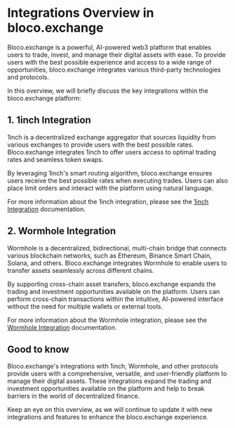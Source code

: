 # Integrations Overview in bloco.exchange

Bloco.exchange is a powerful, AI-powered web3 platform that enables users to trade, invest, and manage their digital assets with ease. To provide users with the best possible experience and access to a wide range of opportunities, bloco.exchange integrates various third-party technologies and protocols.

In this overview, we will briefly discuss the key integrations within the bloco.exchange platform:

## 1. 1inch Integration

1inch is a decentralized exchange aggregator that sources liquidity from various exchanges to provide users with the best possible rates. Bloco.exchange integrates 1inch to offer users access to optimal trading rates and seamless token swaps.

By leveraging 1inch's smart routing algorithm, bloco.exchange ensures users receive the best possible rates when executing trades. Users can also place limit orders and interact with the platform using natural language.

For more information about the 1inch integration, please see the [1inch Integration](1inch_integration.md) documentation.

## 2. Wormhole Integration

Wormhole is a decentralized, bidirectional, multi-chain bridge that connects various blockchain networks, such as Ethereum, Binance Smart Chain, Solana, and others. Bloco.exchange integrates Wormhole to enable users to transfer assets seamlessly across different chains.

By supporting cross-chain asset transfers, bloco.exchange expands the trading and investment opportunities available on the platform. Users can perform cross-chain transactions within the intuitive, AI-powered interface without the need for multiple wallets or external tools.

For more information about the Wormhole integration, please see the [Wormhole Integration](wormhole_integration.md) documentation.

## Good to know

Bloco.exchange's integrations with 1inch, Wormhole, and other protocols provide users with a comprehensive, versatile, and user-friendly platform to manage their digital assets. These integrations expand the trading and investment opportunities available on the platform and help to break barriers in the world of decentralized finance.

Keep an eye on this overview, as we will continue to update it with new integrations and features to enhance the bloco.exchange experience.
